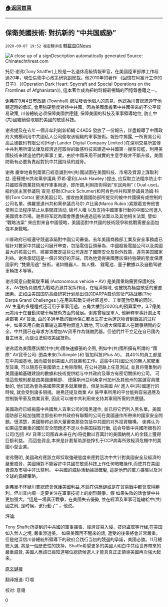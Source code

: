 ###  [:house:返回首頁](https://github.com/ourhimalayas/txt)
---

## 保衛美國技術: 對抗新的 “中共国威胁”
`2020-09-07 19:52 秘密翻译组` [轉載自GNews](https://gnews.org/zh-hant/340092/)

![A close up of a signDescription automatically generated](https://s3.amazonaws.com/gnews-media-offload/wp-content/uploads/2020/09/07194526/1-32.png)
Source: Chinatechthreat.com

托尼·谢弗(Tony Shaffer)上校是一名退休高級情報軍官，在美國陸軍部隊工作超過20年，現任倫敦中心政策研究副總裁。他2010年的著作 《回憶在阿富汗工作的日子》 (《Operation Dark Heart: Spycraft and Special Operations on the Frontlines of Afghanistan》), 這本著作成為紐約時報最暢銷的回憶錄書籍之一。

谢弗在9月4日市政廳 (Townhall) 網站發表他個人的意見，他認為川普總統遵守他競選時的承諾, 會用強硬態度對待中共國。因為美國承擔著中共國帶來的不公平貿易政策, 川普總統必须保障美國供應鏈, 保障美国的科技及軍事領導地位, 防止中(共)國繼續偷取屬於美國的敏感科技。

谢弗提及在去年一個非牟利創新組織 C4ADS 發放了一份報告，詳盡報導了中國政府大規模利用中共國私人公司偷取该組織的軍事技術。報告中揭露, 一所貿易公司高兰德数码有限公司(High Lander Digital Company Limited )在深圳交易所宣傳中共利用所谓法律及經濟途徑取得的敏感科技來建造中共國第一艘空母艦，利用美國技術来建造他們的軍事工業。由於中國釆用不誠實的生意手段并不斷升级，美國防衛有必要負責起對抗中共國持续的威脅。

谢弗 慶幸地看到兩黨已經意識到中(共)國試圖在美國科技、市場及資源上謀取利益. 密蘇裡州共和黨參議員 乔希·霍利(Josh Hawley )提出, 应採取立法程序防止中共國取得商業技術用作軍事用途，即所謂,利用技術得到“军民两用” ( Dual-use)。紐約民主黨參議院 查克·舒默(Chuck Schumer)和阿肯色州共和黨參議員汤姆·科顿(Tom Cotto) 要求美国公司，接收由美國國防部所提交的被中共國擁有或控制的公司名單。佛羅里達州共和黨參議员马尔·卢比奥(Marco Rubio )紧跟着宣佈他會使用立法程序禁止从事間諜活动, 破坏人權 以及支持中國軍事行動的中國公司進入美國資本市場。谢弗将军認為國會應盡快通過這些法案以及其他相关法案, 譬如 “戰略法案” 來应對来自中國侵略，美國面對中共國的技術競爭和挑戰需要全面加強本身戰略。

川普政府已經遵守競選承諾對中國公司審查。去年美國商務部工業及安全事務處已經针对數家中共國公司展开审查，包括電信巨頭華為、中國超級電腦公司以及美國最大的核電公司，經審查確定這些公司違反了國際安全及對外政策，違背美国國家利益。谢弗承認這是一個非常好的开端，因為他覺得美國應該保持強硬的態度保護國家的 “雙重用途” 技術，诸如機器人、無人機、 鋰電池、量子數據以及自動驾驶車輛技术等等。

谢弗同意自動駕駛車輛 (Autonomous vehicle – AV) 是美國重點需要保護的技术，AV技術具備成为戰略资源并发挥作用，在經濟領域, 也被視為極度敏感的重要因素。正如由美国国防高级研究计划局出资的DARPA自动驾驶汽挑战赛(The Darpa Grand Challenges ),在用來鼓勵支持社區進步、工業蓬勃發展的同时， AV 生產的多種程式还可用于軍事用途。五角大樓到2020年的預算案中，3.7億美元將用于在自動駕駛車輛技術方面的發展。谢弗曾經是軍人, 他解釋軍事計劃正考慮部署 AV 貨車, 由於多過半數的戰地傷亡都发生在士兵運送物資到戰區的过程中，如果釆用自動貨車输送軍用物資進入戰地, 可以极大保障軍人在戰爭期間的安全。中共國已在尋求方法增加AV貨車作為儲備武器，但他們并不立足在自已國內自主研发, 而是设法偷取美國技術。

谢弗認為美國應該關注中(共)國快速擴張的企图, 例如中(共)國所擁有所謂的 “國際” AV貨車公司: 图森未来(TuSimple )和 智加科技(Plus Al)， 其40%的員工都是在中共國基地, 因而威脅到美國人的就業和工作。這些中(共)國公司的無人駕駛重型貨車, 可以隨意在美國領土上免除限制, 在公共道路上任意測試, 並且将蒐集到的美國運輸基礎建設的數據和技術提供給与中共政府及軍方有密切關係的公司。 可惜這些規則都是由美國運輸部、 德薩斯州亞利桑拿州加州及其他州的當選官員推動的, 他们認為會為美國帶來更多就業機會。但是当美國 AV 進入中(共)國運行的時候, 就会受到諸多阻撓。谢弗还提及商業 AV 裝甲車所用的平台能夠容易適應及控制裝甲車及商業貨車, 因此可以被中共利用來支持其軍用所需的供應鏈。

美國政府已經揭露中共國無人貨車公司的暗黑運作, 並已将它們列入黑名單。美國國防部已經加強關注那些和中共政府有聯繫的公司在美國運作所帶來的國家安全問題。很清楚，美國聯邦必須大量審查那些包括中共國的对外投資機構。 谢弗认为如果這麼嚴重的國防安全問題还不足以令美国採取行動, 這会导致中共國所擁有的公司(包括 AV 貨車公司图森未来在內)将從數以百萬計的美國納稅人的金錢上獲得巨额利益。 而這些資金,本來是計劃幫助那些挣扎于CCP病毒所致經濟危機中的美國小型企業。

谢弗聲明, 美國政府應該立即採取強硬態度來應對這次中共针對美國安全及經濟的嚴重威脅，美國絕對不能容許中共國在敏感科技上作任何暗箱操作,而使其在美國資源及市場中非法获利。 中共國的威胁活動據證確鑿, 這是他們的軍方擴張以及对全球的霸權策略。

谢弗毫不怀疑川普總統會保護美國利益,不論在供應鏈或是在貿易戰中都會取得勝利。但川普内阁一定要关注在軍事技術上的劇烈競爭。假 如果失敗的話會使中共更加强大。“這是一場真正戰爭，在美國失去優勢, 並在經濟及軍事可能输給中(共)國之前, 是时候，该行動了” ，他说。

評論:

Tony Shaffe所提到的中共國的軍事擴張、經濟貿易入侵、技術盜取等行经,在美国 如入無人之境, 嚴重滲透美。 如果美國再不醒來的話, 遭受的後果將會非常嚴重。但是他深信川普總統所領導下的政府会践行当初的競選的承諾，美國必勝。11月總統大選, 將是一個歷史性的抉择，Shaffe希望更多的美國人明白中共给世界帶來的嚴重威脅, 美國人應該已經知道哪位總統候選人才能真真正正領導美國再次強大起來。

[原文鏈接](https://townhall.com/columnists/ltcoltonyshaffer/2020/09/04/in-defense-of-us-technology-countering-the-new-china-syndrome-n2575621)

翻译报道: 叮噹

校对: 意翎

0
